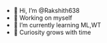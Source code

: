 - 👋 Hi, I’m @Rakshith638
- 👀 Working on myself
- 🌱 I’m currently learning ML,WT
- 👾 Curiosity grows with time
  
  
 
 

<!---
Rakshith638/Rakshith638 is a ✨ special ✨ repository because its `README.md` (this file) appears on your GitHub profile.
You can click the Preview link to take a look at your changes.
--->
